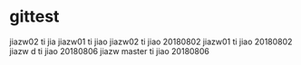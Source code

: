 # gittest
jiazw02 ti jia
jiazw01 ti jiao
jiazw02 ti jiao 20180802
jiazw01 ti jiao 20180802
jiazw d ti jiao 20180806
jiazw master ti jiao 20180806
